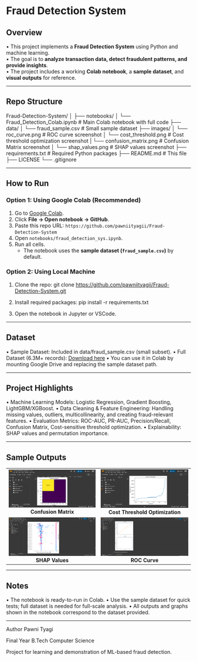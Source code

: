 # Fraud Detection System

## Overview
• This project implements a **Fraud Detection System** using Python and machine learning.  
• The goal is to **analyze transaction data, detect fraudulent patterns, and provide insights**.  
• The project includes a working **Colab notebook**, a **sample dataset**, and **visual outputs** for reference.

---

## Repo Structure
Fraud-Detection-System/
│
├── notebooks/
│ └── Fraud_Detection_Colab.ipynb # Main Colab notebook with full code
├── data/
│ └── fraud_sample.csv # Small sample dataset
├── images/
│ └── roc_curve.png # ROC curve screenshot
│ └── cost_threshold.png # Cost threshold optimization screenshot
| └── confusion_matrix.png # Confusion Matrix screenshot
│ └── shap_values.png # SHAP values screenshot
├── requirements.txt # Required Python packages
├── README.md # This file
├── LICENSE
└── .gitignore

---

## How to Run

### Option 1: Using Google Colab (Recommended)
1. Go to [Google Colab](https://colab.research.google.com/).  
2. Click **File → Open notebook → GitHub**.  
3. Paste this repo URL: `https://github.com/pawniityagii/Fraud-Detection-System`  
4. Open `notebooks/fraud_detection_sys.ipynb`.  
5. Run all cells.  
   - The notebook uses the **sample dataset (`fraud_sample.csv`)** by default.  

### Option 2: Using Local Machine
1. Clone the repo:
   git clone https://github.com/pawniityagii/Fraud-Detection-System.git

2. Install required packages:
pip install -r requirements.txt

3. Open the notebook in Jupyter or VSCode.

---

## Dataset
• Sample Dataset: Included in data/fraud_sample.csv (small subset).
• Full Dataset (6.3M+ records): [Download here](google.com/url?sa=D&q=https://drive.google.com/uc%3Fexport%3Ddownload%26confirm%3D6gh6%26id%3D1VNpyNkGxHdskfdTNRSjjyNa5qC9u0JyV&ust=1758298440000000&usg=AOvVaw1WImSbYlkDRgs-e_xceoHQ&hl=en-GB)
• You can use it in Colab by mounting Google Drive and replacing the sample dataset path.

---

## Project Highlights
• Machine Learning Models: Logistic Regression, Gradient Boosting, LightGBM/XGBoost.
• Data Cleaning & Feature Engineering: Handling missing values, outliers, multicollinearity, and creating fraud-relevant features.
• Evaluation Metrics: ROC-AUC, PR-AUC, Precision/Recall, Confusion Matrix, Cost-sensitive threshold optimization.
• Explainability: SHAP values and permutation importance.

---

## Sample Outputs
<table> <tr> <td align="center"> <img src="images/confusion_matrix.png" width="250"><br> <b>Confusion Matrix</b> </td> <td align="center"> <img src="images/cost_threshold.png" width="250"><br> <b>Cost Threshold Optimization</b> </td> </tr> <tr> <td align="center"> <img src="images/shap_values.png" width="250"><br> <b>SHAP Values</b> </td> <td align="center"> <img src="images/roc_curve.png" width="250"><br> <b>ROC Curve</b> </td> </tr> </table>

---

## Notes
• The notebook is ready-to-run in Colab.
• Use the sample dataset for quick tests; full dataset is needed for full-scale analysis.
• All outputs and graphs shown in the notebook correspond to the dataset provided.

---

Author
Pawni Tyagi

Final Year B.Tech Computer Science

Project for learning and demonstration of ML-based fraud detection.

